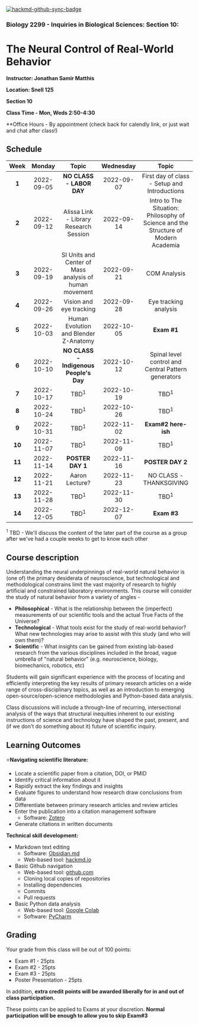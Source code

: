 [![hackmd-github-sync-badge](https://hackmd.io/GsMNof8IRm61DvvJTsCZgA/badge)](https://hackmd.io/GsMNof8IRm61DvvJTsCZgA)
### Biology 2299 - Inquiries in Biological Sciences: Section 10: 
# The Neural Control of Real-World Behavior

**Instructor: Jonathan Samir Matthis** 

**Location: Snell 125** 

**Section 10** 

**Class Time - Mon, Weds 2:50-4:30** 

**Office Hours - By appointment (check back for calendly link, or just wait and chat after class!)

## Schedule
| **Week** | **Monday** |                       **Topic**                        |  **Wednesday**  |                                     **Topic**                                      |
|:--------:|:----------:|:------------------------------------------------------:|:---------------:|:----------------------------------------------------------------------------------:|
|  **1**   | 2022-09-05 |                **NO CLASS - LABOR DAY**                |   2022-09-07    |                    First day of class - Setup and Introductions                    |
|  **2**   | 2022-09-12 |         Alissa Link - Library Research Session         |   2022-09-14    | Intro to The Situation: Philosophy of Science and the Structure of Modern Academia |
|  **3**   | 2022-09-19 | SI Units and Center of Mass analysis of human movement |   2022-09-21    |                                    COM Analysis                                    |
|  **4**   | 2022-09-26 |                Vision and eye tracking                 |   2022-09-28    |                               Eye tracking analysis                                |
|  **5**   | 2022-10-03 |         Human Evolution and Blender Z-Anatomy          |   2022-10-05    |                                    **Exam #1**                                     |
|  **6**   | 2022-10-10 |         **NO CLASS - Indigenous People's Day**         |   2022-10-12    |                Spinal level control and Central Pattern generators                 |
|  **7**   | 2022-10-17 |                    TBD<sup>1</sup>                     |   2022-10-19    |                                  TBD<sup>1</sup>                                   |
|  **8**   | 2022-10-24 |                    TBD<sup>1</sup>                     |   2022-10-26    |                                  TBD<sup>1</sup>                                   |
|  **9**   | 2022-10-31 |                    TBD<sup>1</sup>                     |   2022-11-02    |                                **Exam#2 here-ish**                                 |
|  **10**  | 2022-11-07 |                    TBD<sup>1</sup>                     |   2022-11-09    |                                  TBD<sup>1</sup>                                   |
|  **11**  | 2022-11-14 |                    **POSTER DAY 1**                    |   2022-11-16    |                                  **POSTER DAY 2**                                  |
|  **12**  | 2022-11-21 |                     Aaron Lecture?                     |   2022-11-23    |                              NO CLASS - THANKSGIVING                               |
|  **13**  | 2022-11-28 |                    TBD<sup>1</sup>                     |   2022-11-30    |                                  TBD<sup>1</sup>                                   |
|  **14**  | 2022-12-05 |                    TBD<sup>1</sup>                     |   2022-12-07    |                                    **Exam #3**                                     |

<sup>1</sup> TBD - We'll discuss the content of the later part of the course as a group after we've had a couple weeks to get to know each other 

## Course description

Understanding the neural underpinnings of real-world natural behavior is (one of) the primary desiderata of neuroscience, but technological and methodological constrains limit the vast majority of research to highly artificial and constrained laboratory environments. This course will consider the study of natural behavior from a variety of angles - 

- **Philosophical** - What is the relationship between the (imperfect) measurements of our scientific tools and the actual True Facts of the Universe?
- **Technological** - What tools exist for the study of real-world behavior? What new technologies may arise to assist with this study (and who will own them)?
- **Scientific** - What insights can be gained from existing lab-based research from the various disciplines included in the broad, vague umbrella of "natural behavior" (e.g. neuroscience, biology, biomechanics, robotics, etc)

Students will gain significant experience with the process of locating and efficiently interpreting the key results of primary research articles on a wide range of cross-disciplinary topics, as well as an introduction to emerging open-source/open-science methodologies and Python-based data analysis.

Class discussions will include a through-line of recurring, intersectional analysis of the ways that structural inequities inherent to our existing instructions of science and technology have shaped the past, present, and (if we don't do something about it) future of scientific inquiry.



## Learning Outcomes

⭐**Navigating scientific literature:**
- Locate a scientific paper from a citation, DOI, or PMID
- Identify critical information about it
- Rapidly extract the key findings and insights
- Evaluate figures to understand how research draw conclusions from data
- Differentiate between primary research articles and review articles
- Enter the publication into a citation management software 
    - Software: [Zotero](https://www.zotero.org/)
- Generate citations in written documents

**Technical skill development:**
- Markdown text editing
    - Software: [Obsidian.md](https://obsidian.md/)
    - Web-based tool: [hackmd.io](https://hackmd.io)
- Basic Github navigation
    - Web-based tool: [github.com](https://github.com)
    - Cloning local copies of repositories
    - Installing dependencies
    - Commits
    - Pull requests
- Basic Python data analysis
    - Web-based tool: [Google Colab](https://colab.google.com)
    - Software: [PyCharm](https://www.jetbrains.com/pycharm/)

## Grading

Your grade from this class will be out of 100 points:
- Exam #1 - 25pts
- Exam #2 - 25pts
- Exam #3 - 25pts
- Poster Presentation - 25pts

In addition, **extra credit points will be awarded liberally for in and out of class participation.**

These points can be applied to Exams at your discretion. **Normal participation will be enough to allow you to skip Exam#3** 
